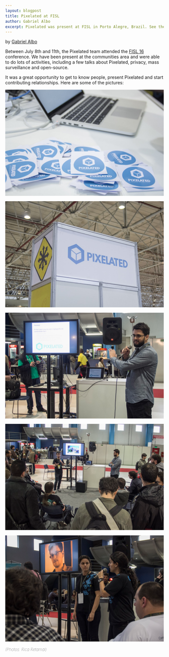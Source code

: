 ```yaml
---
layout: blogpost
title: Pixelated at FISL
author: Gabriel Albo
excerpt: Pixelated was present at FISL in Porto Alegre, Brazil. See the pictures here!
---
```


by [Gabriel Albo](https://twitter.com/albogabriel)

Between July 8th and 11th, the Pixelated team attended the [FISL 16](http://softwarelivre.org/fisl16) conference. We have been present at the communities area and were able to do lots of activities, including a few talks about Pixelated, privacy, mass surveillance and open-source.

It was a great opportunity to get to know people, present Pixelated and start contributing relationships. Here are some of the pictures:

![FISL](/assets/images/posts/fisl/fisl06.jpg)

![FISL](/assets/images/posts/fisl/fisl07.jpg)

![FISL](/assets/images/posts/fisl/fisl04.png)

![FISL](/assets/images/posts/fisl/fisl03.png)

![FISL](/assets/images/posts/fisl/fisl02.png)

<div style="font-size: small; font-style: italic; font-weight: lighter;">(Photos: Rica Retamal)</div>
